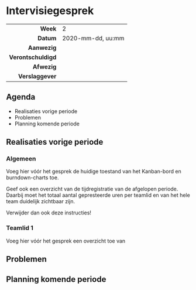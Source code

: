 # Intervisiegesprek

|                     |                   |
|--------------------:|:------------------|
|            **Week** | 2                 |
|           **Datum** | 2020-mm-dd, uu:mm |
|        **Aanwezig** |                   |
| **Verontschuldigd** |                   |
|         **Afwezig** |                   |
|    **Verslaggever** |                   |

## Agenda

- Realisaties vorige periode
- Problemen
- Planning komende periode

## Realisaties vorige periode

### Algemeen

Voeg hier vóór het gesprek de huidige toestand van het Kanban-bord en burndown-charts toe.

Geef ook een overzicht van de tijdregistratie van de afgelopen periode. Daarbij moet het totaal aantal gepresteerde uren per teamlid en van het hele team duidelijk zichtbaar zijn.

Verwijder dan ook deze instructies!

### Teamlid 1

Voeg hier vóór het gesprek een overzicht toe van

## Problemen

## Planning komende periode